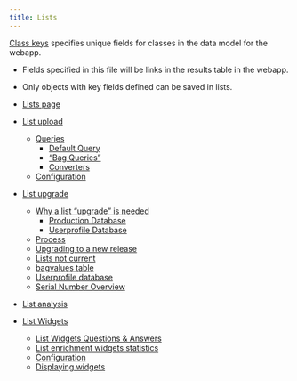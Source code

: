 ```yaml
---
title: Lists
---
```


[Class keys](../properties/class-keys.md) specifies unique fields for classes in the data model for the webapp.

* Fields specified in this file will be links in the results table in the webapp.
* Only objects with key fields defined can be saved in lists.

* [Lists page](lists-page.md)
* [List upload](list-upload.md)
	* [Queries](list-upload.md#queries)
		* [Default Query](list-upload.md#default-query)
		* [“Bag Queries”](list-upload.md#"bag-queries")
		* [Converters](list-upload.md#converters)
	* [Configuration](list-upload.md#configuration)
* [List upgrade](list-upgrade.md)
	* [Why a list “upgrade” is needed](list-upgrade.md#why-a-list-"upgrade"-is-needed)
		* [Production Database](list-upgrade.md#production-database)
		* [Userprofile Database](list-upgrade.md#userprofile-database)
	* [Process](list-upgrade.md#process)
	* [Upgrading to a new release](list-upgrade.md#upgrading-to-a-new-release)
	* [Lists not current](list-upgrade.md#lists-not-current)
	* [bagvalues table](list-upgrade.md#bagvalues-table)
	* [Userprofile database](list-upgrade.md#userprofile-database)
	* [Serial Number Overview](list-upgrade.md#serial-number-overview)
* [List analysis](list-analysis/index.md)
* [List Widgets](../../embedding/list-widgets/index.md)
	* [List Widgets Questions & Answers](../../embedding/list-widgets/q-and-a.md)
	* [List enrichment widgets statistics](../../embedding/list-widgets/enrichment-widgets.md)
	* [Configuration](../../embedding/list-widgets/index.md#configuration)
	* [Displaying widgets](../../embedding/list-widgets/index.md#displaying-widgets)


